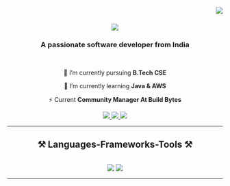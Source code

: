<img align="right" src="https://visitor-badge.laobi.icu/badge?page_id=alfajmahabri.alfajmahabri" />

<h1 align="center">
    <img src="https://readme-typing-svg.herokuapp.com/?font=Righteous&size=35&center=true&vCenter=true&width=500&height=70&duration=4000&lines=Hi+There!+👋;+I'm+Alfaj+Mahabri!;" />
</h1>

<h3 align="center">A passionate software developer from India</h3>

<br/>

<div align="center">
 
 🔭 I’m currently pursuing  **B.Tech CSE**
 
 🌱 I’m currently learning **Java & AWS**

⚡ Current **Community Manager At Build Bytes**

 </div>
 
<div align="center"> 
  <a href="mailto:mahabrialfaj@gmail.com">
    <img src="https://img.shields.io/badge/Gmail-333333?style=for-the-badge&logo=gmail&logoColor=red" />
  </a>
  <a href="https://www.linkedin.com/in/alfaj-mahabri-47a0511a6/" target="_blank">
    <img src="https://img.shields.io/badge/LinkedIn-0077B5?style=for-the-badge&logo=linkedin&logoColor=white" target="_blank" />
  </a>
  <a href="https://alfajmahabri.github.io/portfolio/" target="_blank">
     <img src="https://img.shields.io/badge/Portfolio-FF5722?style=for-the-badge&logo=todoist&logoColor=white" target="_blank" /> <!-- sqlite, safari, google-chrome are other good icon options -->
  </a>
</div>

 <hr/>
 
<h2 align="center">⚒️ Languages-Frameworks-Tools ⚒️</h2>
<br/>
<div align="center">
    <img src="https://skillicons.dev/icons?i=aws,linux,github,figma,git" />
    <img src="https://skillicons.dev/icons?i=python,java" /><br>
</div>

<hr/>


